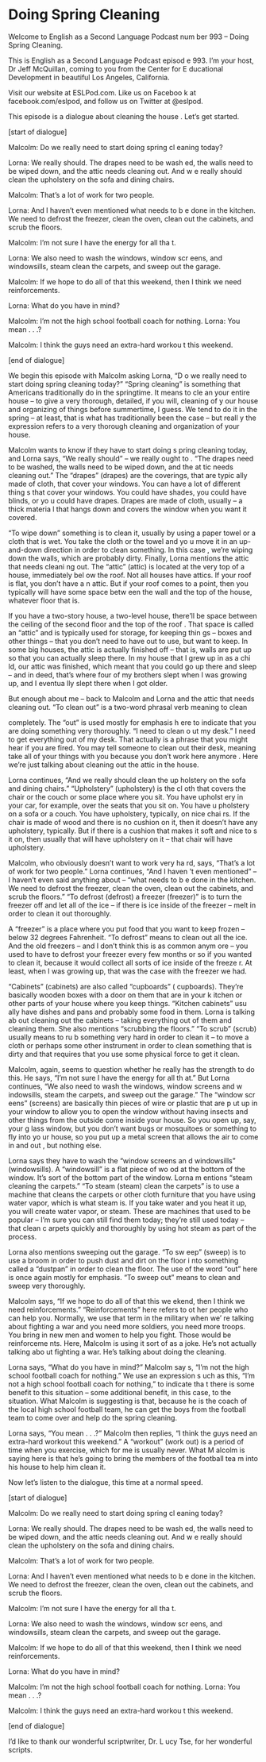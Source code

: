 # Doing Spring Cleaning

Welcome to English as a Second Language Podcast num ber 993 – Doing Spring Cleaning.

This is English as a Second Language Podcast episod e 993. I’m your host, Dr Jeff McQuillan, coming to you from the Center for E ducational Development in beautiful Los Angeles, California.

Visit our website at ESLPod.com. Like us on Faceboo k at facebook.com/eslpod, and follow us on Twitter at @eslpod.

This episode is a dialogue about cleaning the house . Let’s get started.

[start of dialogue]

Malcolm: Do we really need to start doing spring cl eaning today?

Lorna: We really should. The drapes need to be wash ed, the walls need to be wiped down, and the attic needs cleaning out. And w e really should clean the upholstery on the sofa and dining chairs.

Malcolm: That’s a lot of work for two people.

Lorna: And I haven’t even mentioned what needs to b e done in the kitchen. We need to defrost the freezer, clean the oven, clean out the cabinets, and scrub the floors.

Malcolm: I’m not sure I have the energy for all tha t.

Lorna: We also need to wash the windows, window scr eens, and windowsills, steam clean the carpets, and sweep out the garage.

Malcolm: If we hope to do all of that this weekend,  then I think we need reinforcements.

Lorna: What do you have in mind?

Malcolm: I’m not the high school football coach for  nothing. Lorna: You mean . . .?

Malcolm: I think the guys need an extra-hard workou t this weekend.

 [end of dialogue]

We begin this episode with Malcolm asking Lorna, “D o we really need to start doing spring cleaning today?” “Spring cleaning” is something that Americans traditionally do in the springtime. It means to cle an your entire house – to give a very thorough, detailed, if you will, cleaning of y our house and organizing of things before summertime, I guess. We tend to do it  in the spring – at least, that is what has traditionally been the case – but reall y the expression refers to a very thorough cleaning and organization of your house.

Malcolm wants to know if they have to start doing s pring cleaning today, and Lorna says, “We really should” – we really ought to . “The drapes need to be washed, the walls need to be wiped down, and the at tic needs cleaning out.” The “drapes” (drapes) are the coverings, that are typic ally made of cloth, that cover your windows. You can have a lot of different thing s that cover your windows. You could have shades, you could have blinds, or yo u could have drapes. Drapes are made of cloth, usually – a thick materia l that hangs down and covers the window when you want it covered.

“To wipe down” something is to clean it, usually by  using a paper towel or a cloth that is wet. You take the cloth or the towel and yo u move it in an up-and-down direction in order to clean something. In this case , we’re wiping down the walls, which are probably dirty. Finally, Lorna mentions the attic that needs cleani ng out. The “attic” (attic) is located at the very top of a house, immediately bel ow the roof. Not all houses have attics. If your roof is flat, you don’t have a n attic. But if your roof comes to a point, then you typically will have some space betw een the wall and the top of the house, whatever floor that is.

If you have a two-story house, a two-level house, there’ll be space between the ceiling of the second floor and the top of the roof . That space is called an “attic” and is typically used for storage, for keeping thin gs – boxes and other things – that you don’t need to have out to use, but want to  keep. In some big houses, the attic is actually finished off – that is, walls are  put up so that you can actually sleep there. In my house that I grew up in as a chi ld, our attic was finished, which meant that you could go up there and sleep – and in deed, that’s where four of my brothers slept when I was growing up, and I eventua lly slept there when I got older.

But enough about me – back to Malcolm and Lorna and  the attic that needs cleaning out. “To clean out” is a two-word phrasal verb meaning to clean

completely. The “out” is used mostly for emphasis h ere to indicate that you are doing something very thoroughly. “I need to clean o ut my desk.” I need to get everything out of my desk. That actually is a phrase that you might hear if you are fired. You may tell someone to clean out their desk, meaning take all of your things with you because you don’t work here anymore . Here we’re just talking about cleaning out the attic in the house.

Lorna continues, “And we really should clean the up holstery on the sofa and dining chairs.” “Upholstery” (upholstery) is the cl oth that covers the chair or the couch or some place where you sit. You have upholst ery in your car, for example, over the seats that you sit on. You have u pholstery on a sofa or a couch. You have upholstery, typically, on nice chai rs. If the chair is made of wood and there is no cushion on it, then it doesn’t have  any upholstery, typically. But if there is a cushion that makes it soft and nice to s it on, then usually that will have upholstery on it – that chair will have upholstery.

Malcolm, who obviously doesn’t want to work very ha rd, says, “That’s a lot of work for two people.” Lorna continues, “And I haven ’t even mentioned” – I haven’t even said anything about – “what needs to b e done in the kitchen. We need to defrost the freezer, clean the oven, clean out the cabinets, and scrub the floors.” “To defrost (defrost) a freezer (freezer)”  is to turn the freezer off and let all of the ice – if there is ice inside of the freezer – melt in order to clean it out thoroughly.

A “freezer” is a place where you put food that you want to keep frozen – below 32 degrees Fahrenheit. “To defrost” means to clean out  all the ice. And the old freezers – and I don’t think this is as common anym ore – you used to have to defrost your freezer every few months or so if you wanted to clean it, because it would collect all sorts of ice inside of the freeze r. At least, when I was growing up, that was the case with the freezer we had.

“Cabinets” (cabinets) are also called “cupboards” ( cupboards). They’re basically wooden boxes with a door on them that are in your k itchen or other parts of your house where you keep things. “Kitchen cabinets” usu ally have dishes and pans and probably some food in them. Lorna is talking ab out cleaning out the cabinets – taking everything out of them and cleaning them. She also mentions “scrubbing the floors.” “To scrub” (scrub) usually means to ru b something very hard in order to clean it – to move a cloth or perhaps some other  instrument in order to clean something that is dirty and that requires that you use some physical force to get it clean.

Malcolm, again, seems to question whether he really  has the strength to do this. He says, “I’m not sure I have the energy for all th at.” But Lorna continues, “We also need to wash the windows, window screens and w indowsills, steam the carpets, and sweep out the garage.” The “window scr eens” (screens) are basically thin pieces of wire or plastic that are p ut up in your window to allow you to open the window without having insects and other  things from the outside come inside your house. So you open up, say, your g lass window, but you don’t want bugs or mosquitoes or something to fly into yo ur house, so you put up a metal screen that allows the air to come in and out , but nothing else.

Lorna says they have to wash the “window screens an d windowsills” (windowsills). A “windowsill” is a flat piece of wo od at the bottom of the window. It’s sort of the bottom part of the window. Lorna m entions “steam cleaning the carpets.” “To steam (steam) clean the carpets” is to use a machine that cleans the carpets or other cloth furniture that you have using water vapor, which is what steam is. If you take water and you heat it up, you  will create water vapor, or steam. These are machines that used to be popular –  I’m sure you can still find them today; they’re still used today – that clean c arpets quickly and thoroughly by using hot steam as part of the process.

Lorna also mentions sweeping out the garage. “To sw eep” (sweep) is to use a broom in order to push dust and dirt on the floor i nto something called a “dustpan” in order to clean the floor. The use of the word “out” here is once again mostly for emphasis. “To sweep out” means to clean and sweep very thoroughly.

Malcolm says, “If we hope to do all of that this we ekend, then I think we need reinforcements.” “Reinforcements” here refers to ot her people who can help you. Normally, we use that term in the military when we’ re talking about fighting a war and you need more soldiers, you need more troops. You bring in new men and women to help you fight. Those would be reinforceme nts. Here, Malcolm is using it sort of as a joke. He’s not actually talking abo ut fighting a war. He’s talking about doing the cleaning.

Lorna says, “What do you have in mind?” Malcolm say s, “I’m not the high school football coach for nothing.” We use an expression s uch as this, “I’m not a high school football coach for nothing,” to indicate tha t there is some benefit to this situation – some additional benefit, in this case, to the situation. What Malcolm is suggesting is that, because he is the coach of the local high school football team, he can get the boys from the football team to come over and help do the spring cleaning.

Lorna says, “You mean . . .?” Malcolm then replies,  “I think the guys need an extra-hard workout this weekend.” A “workout” (work out) is a period of time when you exercise, which for me is usually never. What M alcolm is saying here is that he’s going to bring the members of the football tea m into his house to help him clean it.

Now let’s listen to the dialogue, this time at a normal speed.

[start of dialogue]

Malcolm: Do we really need to start doing spring cl eaning today?

Lorna: We really should. The drapes need to be wash ed, the walls need to be wiped down, and the attic needs cleaning out. And w e really should clean the upholstery on the sofa and dining chairs.

Malcolm: That’s a lot of work for two people.

Lorna: And I haven’t even mentioned what needs to b e done in the kitchen. We need to defrost the freezer, clean the oven, clean out the cabinets, and scrub the floors.

Malcolm: I’m not sure I have the energy for all tha t.

Lorna: We also need to wash the windows, window scr eens, and windowsills, steam clean the carpets, and sweep out the garage.

Malcolm: If we hope to do all of that this weekend,  then I think we need reinforcements.

Lorna: What do you have in mind?

Malcolm: I’m not the high school football coach for  nothing. Lorna: You mean . . .?

Malcolm: I think the guys need an extra-hard workou t this weekend.

[end of dialogue]

I’d like to thank our wonderful scriptwriter, Dr. L ucy Tse, for her wonderful scripts.



